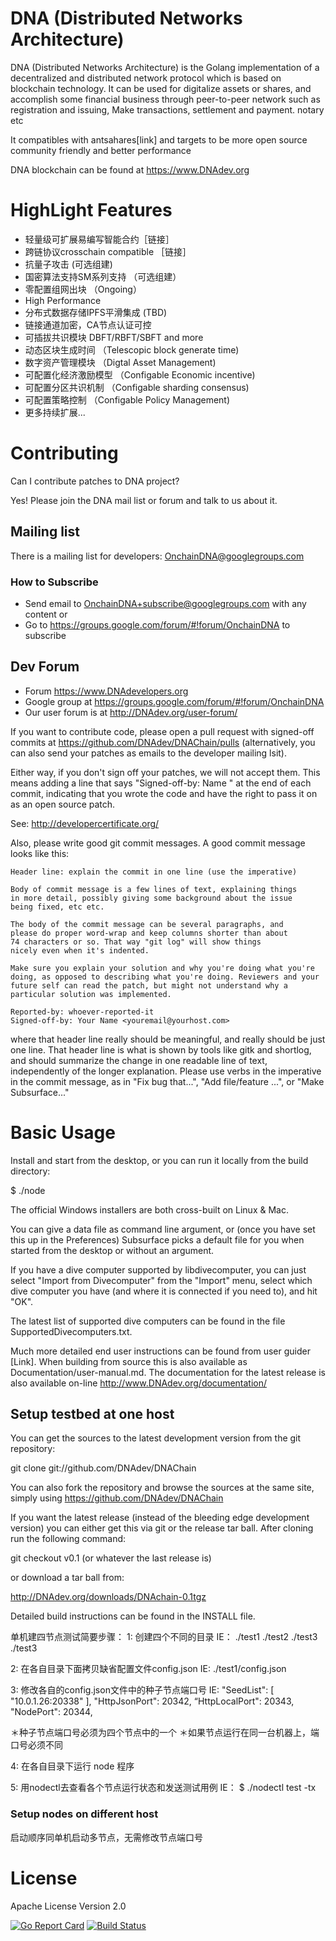 # DNA (Distributed Networks Architecture)

DNA (Distributed Networks Architecture) is the Golang implementation of a decentralized and distributed network protocol which is based on blockchain technology.
It can be used for digitalize assets or shares, and accomplish some financial business through peer-to-peer network such as registration and issuing,
Make transactions, settlement and payment. notary etc

It compatibles with antsahares[link] and targets to be more open source community friendly and better performance

DNA blockchain can be found at https://www.DNAdev.org

# HighLight Features

* 轻量级可扩展易编写智能合约［链接］
* 跨链协议crosschain compatible ［链接］
* 抗量子攻击 (可选组建)
* 国密算法支持SM系列支持 （可选组建）
* 零配置组网出块   （Ongoing）
* High Performance
* 分布式数据存储IPFS平滑集成 (TBD)
* 链接通道加密，CA节点认证可控
* 可插拔共识模块 DBFT/RBFT/SBFT and more
* 动态区块生成时间  （Telescopic block generate time)
* 数字资产管理模块  （Digtal Asset Management)
* 可配置化经济激励模型  （Configable Economic incentive)
* 可配置分区共识机制  （Configable sharding consensus)
* 可配置策略控制  （Configable Policy Management)
* 更多持续扩展...


# Contributing

Can I contribute patches to DNA project?

Yes! Please join the DNA mail list or forum and talk to us about it.

## Mailing list

There is a mailing list for developers: OnchainDNA@googlegroups.com

### How to Subscribe

* Send email to OnchainDNA+subscribe@googlegroups.com with any content or
* Go to https://groups.google.com/forum/#!forum/OnchainDNA to subscribe



## Dev Forum
* Forum https://www.DNAdevelopers.org
* Google group at https://groups.google.com/forum/#!forum/OnchainDNA
* Our user forum is at http://DNAdev.org/user-forum/


If you want to contribute code, please open a pull request with signed-off
commits at https://github.com/DNAdev/DNAChain/pulls
(alternatively, you can also send your patches as emails to the developer
mailing lsit).

Either way, if you don't sign off your patches, we will not accept them.
This means adding a line that says "Signed-off-by: Name <email>" at the
end of each commit, indicating that you wrote the code and have the right
to pass it on as an open source patch.

See: http://developercertificate.org/

Also, please write good git commit messages.  A good commit message
looks like this:

	Header line: explain the commit in one line (use the imperative)

	Body of commit message is a few lines of text, explaining things
	in more detail, possibly giving some background about the issue
	being fixed, etc etc.

	The body of the commit message can be several paragraphs, and
	please do proper word-wrap and keep columns shorter than about
	74 characters or so. That way "git log" will show things
	nicely even when it's indented.

	Make sure you explain your solution and why you're doing what you're
	doing, as opposed to describing what you're doing. Reviewers and your
	future self can read the patch, but might not understand why a
	particular solution was implemented.

	Reported-by: whoever-reported-it
	Signed-off-by: Your Name <youremail@yourhost.com>

where that header line really should be meaningful, and really should be
just one line.  That header line is what is shown by tools like gitk and
shortlog, and should summarize the change in one readable line of text,
independently of the longer explanation. Please use verbs in the
imperative in the commit message, as in "Fix bug that...", "Add
file/feature ...", or "Make Subsurface..."


# Basic Usage

Install and start from the desktop, or you can run it locally from the
build directory:

$ ./node

The official Windows installers are both cross-built on Linux & Mac.

You can give a data file as command line argument, or (once you have
set this up in the Preferences) Subsurface picks a default file for
you when started from the desktop or without an argument.

If you have a dive computer supported by libdivecomputer, you can just
select "Import from Divecomputer" from the "Import" menu, select which
dive computer you have (and where it is connected if you need to), and
hit "OK".

The latest list of supported dive computers can be found in the file
SupportedDivecomputers.txt.

Much more detailed end user instructions can be found from user guider
[Link]. When building from source this is also available as
Documentation/user-manual.md. The documentation for the latest release
is also available on-line http://www.DNAdev.org/documentation/

## Setup testbed at one host

You can get the sources to the latest development version from the git
repository:

git clone git://github.com/DNAdev/DNAChain

You can also fork the repository and browse the sources at the same site,
simply using https://github.com/DNAdev/DNAChain

If you want the latest release (instead of the bleeding edge
development version) you can either get this via git or the release tar
ball. After cloning run the following command:

git checkout v0.1  (or whatever the last release is)

or download a tar ball from:

http://DNAdev.org/downloads/DNAchain-0.1tgz

Detailed build instructions can be found in the INSTALL file.


单机建四节点测试简要步骤：
1: 创建四个不同的目录 IE：
./test1
./test2
./test3
./test3

2: 在各自目录下面拷贝缺省配置文件config.json IE:
./test1/config.json

3: 修改各自的config.json文件中的种子节点端口号 IE:
"SeedList": [
             "10.0.1.26:20338"
             ],
"HttpJsonPort": 20342,
“HttpLocalPort": 20343,
"NodePort": 20344,

＊种子节点端口号必须为四个节点中的一个
＊如果节点运行在同一台机器上，端口号必须不同

4: 在各自目录下运行 node 程序

5: 用nodectl去查看各个节点运行状态和发送测试用例 IE：
$ ./nodectl test -tx


### Setup nodes on different host

启动顺序同单机启动多节点，无需修改节点端口号

# License

Apache License Version 2.0


[![Go Report Card](https://goreportcard.com/badge/github.com/dreamfly281/GoOnchain)](https://goreportcard.com/report/github.com/dreamfly281/GoOnchain)
[![Build Status](https://travis-ci.org/dreamfly281/GoOnchain.png)](https://travis-ci.org/dreamfly281/GoOnchain)
